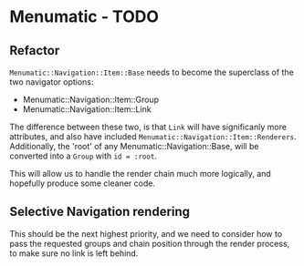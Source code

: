 # Menumatic - TODO

## Refactor

`Menumatic::Navigation::Item::Base` needs to become the superclass of the two navigator options:
- Menumatic::Navigation::Item::Group
- Menumatic::Navigation::Item::Link

The difference between these two, is that `Link` will have significanly
more attributes, and also have included
`Menumatic::Navigation::Item::Renderers`. Additionally, the 'root' of
any Menumatic::Navigation::Base, will be converted into a `Group` with
`id = :root`.

This will allow us to handle the render chain much more logically, and
hopefully produce some cleaner code.

## Selective Navigation rendering

This should be the next highest priority, and we need to consider how to
pass the requested groups and chain position through the render process,
to make sure no link is left behind.
